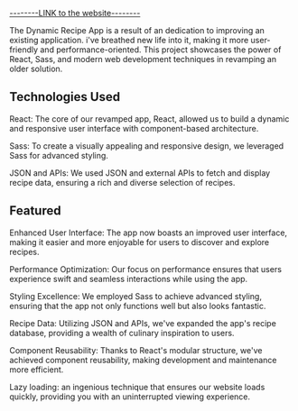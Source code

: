 [--------LINK to the website--------](https://ramzis-recipes.netlify.app/)

The Dynamic Recipe App is a result of an dedication to improving an existing application. i've breathed new life into it, making it more user-friendly and performance-oriented. This project showcases the power of React, Sass, and modern web development techniques in revamping an older solution.

## Technologies Used
React: The core of our revamped app, React, allowed us to build a dynamic and responsive user interface with component-based architecture.

Sass: To create a visually appealing and responsive design, we leveraged Sass for advanced styling.

JSON and APIs: We used JSON and external APIs to fetch and display recipe data, ensuring a rich and diverse selection of recipes.

## Featured
Enhanced User Interface: The app now boasts an improved user interface, making it easier and more enjoyable for users to discover and explore recipes.

Performance Optimization: Our focus on performance ensures that users experience swift and seamless interactions while using the app.

Styling Excellence: We employed Sass to achieve advanced styling, ensuring that the app not only functions well but also looks fantastic.

Recipe Data: Utilizing JSON and APIs, we've expanded the app's recipe database, providing a wealth of culinary inspiration to users.

Component Reusability: Thanks to React's modular structure, we've achieved component reusability, making development and maintenance more efficient.

Lazy loading: an ingenious technique that ensures our website loads quickly, providing you with an uninterrupted viewing experience. 
